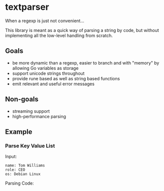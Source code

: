 # textparser
When a regexp is just not convenient…

This library is meant as a quick way of parsing a string by code, but without implementing all the low-level handling from scratch.

## Goals

* be more dynamic than a regexp, easier to branch and with "memory" by allowing Go variables as storage
* support unicode strings throughout
* provide rune based as well as string based functions
* emit relevant and useful error messages

## Non-goals

* streaming support
* high-performance parsing

## Example

### Parse Key Value List

Input:

```
name: Tom Williams
role: CEO
os: Debian Linux
```

Parsing Code:

